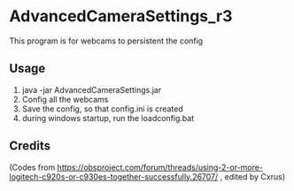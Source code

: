 AdvancedCameraSettings_r3
=========================

This program is for webcams to persistent the config

Usage
-----

1. java -jar AdvancedCameraSettings.jar
2. Config all the webcams
3. Save the config, so that config.ini is created
4. during windows startup, run the loadconfig.bat


Credits
-------

(Codes from https://obsproject.com/forum/threads/using-2-or-more-logitech-c920s-or-c930es-together-successfully.26707/ ,
edited by Cxrus)